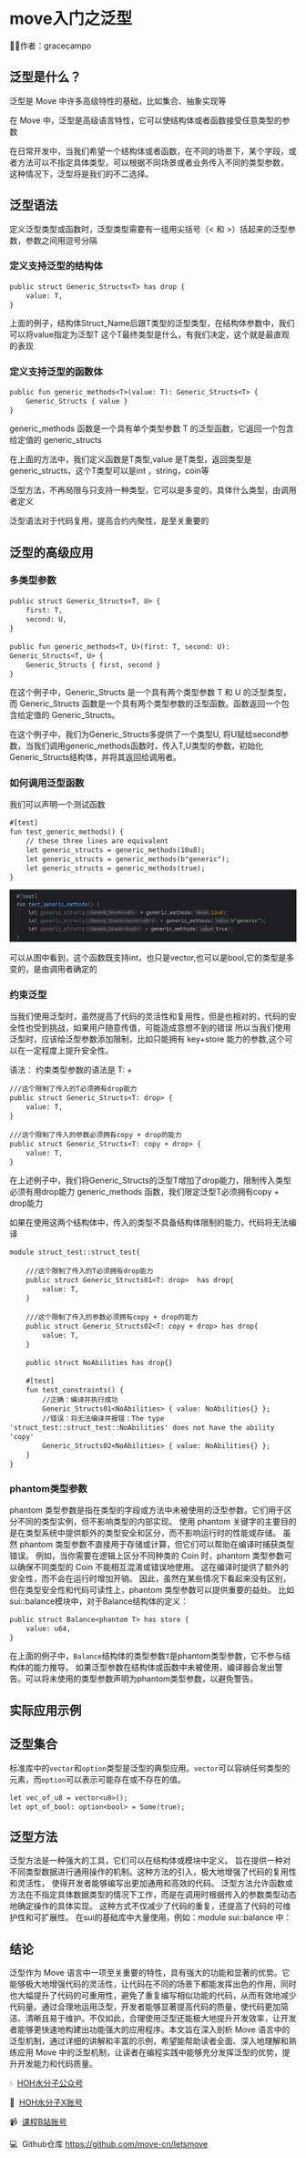 # move入门之泛型
🧑‍💻作者：gracecampo
## 泛型是什么？
泛型是 Move 中许多高级特性的基础，比如集合、抽象实现等

在 Move 中，泛型是高级语言特性，它可以使结构体或者函数接受任意类型的参数

在日常开发中，当我们希望一个结构体或者函数，在不同的场景下，某个字段，或者方法可以不指定具体类型，可以根据不同场景或者业务传入不同的类型参数，
这种情况下，泛型将是我们的不二选择。

## 泛型语法
定义泛型类型或函数时，泛型类型需要有一组用尖括号（< 和 >）括起来的泛型参数，参数之间用逗号分隔
### 定义支持泛型的结构体
```sui move
public struct Generic_Structs<T> has drop {
    value: T,
}
```
上面的例子，结构体Struct_Name后跟T类型的泛型类型，在结构体参数中，我们可以将value指定为泛型T
这个T最终类型是什么，有我们决定，这个就是最直观的表现
### 定义支持泛型的函数体
```sui move
public fun generic_methods<T>(value: T): Generic_Structs<T> {
    Generic_Structs { value }
}
```
generic_methods 函数是一个具有单个类型参数 T 的泛型函数，它返回一个包含给定值的 generic_structs

在上面的方法中，我们定义函数是T类型,value 是T类型，返回类型是generic_structs<T>，这个T类型可以是int ，string，coin等

泛型方法，不再局限与只支持一种类型，它可以是多变的，具体什么类型，由调用者定义

泛型语法对于代码复用，提高合约内聚性，是至关重要的

## 泛型的高级应用
### 多类型参数
```sui move
public struct Generic_Structs<T, U> {
    first: T,
    second: U,
}

public fun generic_methods<T, U>(first: T, second: U): Generic_Structs<T, U> {
    Generic_Structs { first, second }
}
```
在这个例子中，Generic_Structs 是一个具有两个类型参数 T 和 U 的泛型类型，而 Generic_Structs 函数是一个具有两个类型参数的泛型函数。函数返回一个包含给定值的 Generic_Structs。

在这个例子中，我们为Generic_Structs多提供了一个类型U, 将U赋给second参数，当我们调用generic_methods函数时，传入T,U类型的参数，初始化Generic_Structs结构体，并将其返回给调用者。

### 如何调用泛型函数
我们可以声明一个测试函数
```sui move
#[test]
fun test_generic_methods() {
    // these three lines are equivalent
    let generic_structs = generic_methods(10u8);
    let generic_structs = generic_methods(b"generic");
    let generic_structs = generic_methods(true);
}

```
![img.png](image/generic_structs.png)

可以从图中看到，这个函数既支持int，也只是vector,也可以是bool,它的类型是多变的，是由调用者确定的

### 约束泛型
当我们使用泛型时，虽然提高了代码的灵活性和复用性，但是也相对的，代码的安全性也受到挑战，如果用户随意传值，可能造成意想不到的错误
所以当我们使用泛型时，应该给泛型参数添加限制，比如只能拥有 key+store 能力的参数,这个可以在一定程度上提升安全性。

语法：
约束类型参数的语法是 T: <ability> + <ability>

```sui move
///这个限制了传入的T必须拥有drop能力
public struct Generic_Structs<T: drop> {
    value: T,
}

///这个限制了传入的参数必须拥有copy + drop的能力
public struct Generic_Structs<T: copy + drop> {
    value: T, 
}

```
在上述例子中，我们将Generic_Structs的泛型T增加了drop能力，限制传入类型必须有用drop能力
generic_methods 函数，我们限定泛型T必须拥有copy + drop能力

如果在使用这两个结构体中，传入的类型不具备结构体限制的能力，代码将无法编译
```sui move
module struct_test::struct_test{

    ///这个限制了传入的T必须拥有drop能力
    public struct Generic_Structs01<T: drop>  has drop{
        value: T,
    }

    ///这个限制了传入的参数必须拥有copy + drop的能力
    public struct Generic_Structs02<T: copy + drop> has drop{
        value: T,
    }

    public struct NoAbilities has drop{}

    #[test]
    fun test_constraints() {
        //正确：编译并执行成功
        Generic_Structs01<NoAbilities> { value: NoAbilities{} };
        //错误：将无法编译并报错：The type 'struct_test::struct_test::NoAbilities' does not have the ability 'copy'
        Generic_Structs02<NoAbilities> { value: NoAbilities{} };
    }
}
```

### phantom类型参数
phantom 类型参数是指在类型的字段或方法中未被使用的泛型参数。它们用于区分不同的类型实例，但不影响类型的内部实现。
使用 phantom 关键字的主要目的是在类型系统中提供额外的类型安全和区分，而不影响运行时的性能或存储。
虽然 phantom 类型参数不直接用于存储或计算，但它们可以帮助在编译时捕获类型错误。
例如，当你需要在逻辑上区分不同种类的 Coin 时，phantom 类型参数可以确保不同类型的 Coin 不能相互混淆或错误地使用。
这在编译时提供了额外的安全性，而不会在运行时增加开销。
因此，虽然在某些情况下看起来没有区别，但在类型安全性和代码可读性上，phantom 类型参数可以提供重要的益处。
比如sui::balance模块中，对于Balance结构体的定义：
```move
public struct Balance<phantom T> has store {
    value: u64,
}
```
在上面的例子中，`Balance`结构体的类型参数`T`是phantom类型参数，它不参与结构体的能力推导。
如果泛型参数在结构体或函数中未被使用，编译器会发出警告。可以将未使用的类型参数声明为phantom类型参数，以避免警告。

## 实际应用示例
## 泛型集合
标准库中的`vector`和`option`类型是泛型的典型应用。`vector`可以容纳任何类型的元素，而`option`可以表示可能存在或不存在的值。
```move
let vec_of_u8 = vector<u8>();
let opt_of_bool: option<bool> = Some(true);
```
## 泛型方法
泛型方法是一种强大的工具，它们可以在结构体或模块中定义。
旨在提供一种对不同类型数据进行通用操作的机制。这种方法的引入，极大地增强了代码的复用性和灵活性， 使得开发者能够编写出更加通用和高效的代码。
泛型方法允许函数或方法在不指定具体数据类型的情况下工作，而是在调用时根据传入的参数类型动态地确定操作的具体实现。
这种方式不仅减少了代码的重复，还提高了代码的可维护性和可扩展性。
在sui的基础库中大量使用，例如：module sui::balance 中：



## 结论
泛型作为 Move 语言中一项至关重要的特性，具有强大的功能和显著的优势。它能够极大地增强代码的灵活性，让代码在不同的场景下都能发挥出色的作用，同时也大幅提升了代码的可重用性，避免了重复编写相似功能的代码，从而有效地减少代码量。通过合理地运用泛型，开发者能够显著提高代码的质量，使代码更加简洁、清晰且易于维护。不仅如此，合理使用泛型还能极大地提升开发效率，让开发者能够更快速地构建出功能强大的应用程序。本文旨在深入剖析 Move 语言中的泛型机制，通过详细的讲解和丰富的示例，希望能帮助读者全面、深入地理解和熟练应用 Move 中的泛型机制，让读者在编程实践中能够充分发挥泛型的优势，提升开发能力和代码质量。 

💧  [HOH水分子公众号](https://mp.weixin.qq.com/s/d0brr-ao6cZ5t8Z5OO1Mog)

🌊  [HOH水分子X账号](https://x.com/0xHOH)

📹  [课程B站账号](https://space.bilibili.com/3493269495352098)

💻  Github仓库 https://github.com/move-cn/letsmove